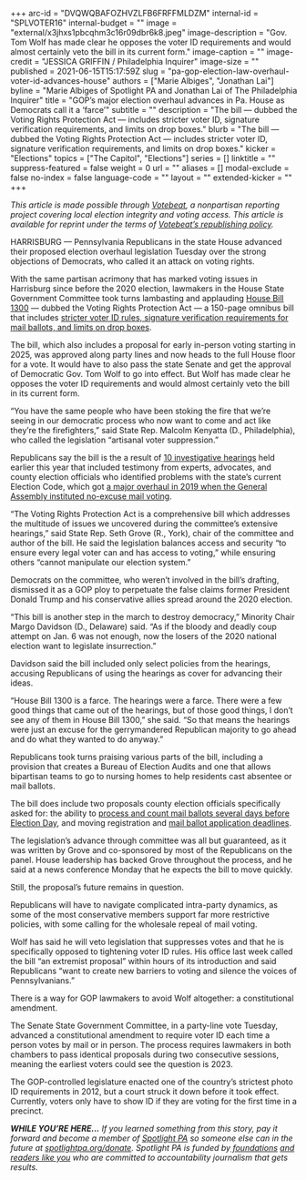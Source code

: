 +++
arc-id = "DVQWQBAFOZHVZLFB6FRFFMLDZM"
internal-id = "SPLVOTER16"
internal-budget = ""
image = "external/x3jhxs1pbcqhm3c16r09dbr6k8.jpeg"
image-description = "Gov. Tom Wolf has made clear he opposes the voter ID requirements and would almost certainly veto the bill in its current form."
image-caption = ""
image-credit = "JESSICA GRIFFIN / Philadelphia Inquirer"
image-size = ""
published = 2021-06-15T15:17:59Z
slug = "pa-gop-election-law-overhaul-voter-id-advances-house"
authors = ["Marie Albiges", "Jonathan Lai"]
byline = "Marie Albiges of Spotlight PA and Jonathan Lai of The Philadelphia Inquirer"
title = "GOP’s major election overhaul advances in Pa. House as Democrats call it a ‘farce’"
subtitle = ""
description = "The bill — dubbed the Voting Rights Protection Act — includes stricter voter ID, signature verification requirements, and limits on drop boxes."
blurb = "The bill — dubbed the Voting Rights Protection Act — includes stricter voter ID, signature verification requirements, and limits on drop boxes."
kicker = "Elections"
topics = ["The Capitol", "Elections"]
series = []
linktitle = ""
suppress-featured = false
weight = 0
url = ""
aliases = []
modal-exclude = false
no-index = false
language-code = ""
layout = ""
extended-kicker = ""
+++

<i>This article is made possible through </i><a href="http://votebeat.org/"><i>Votebeat</i></a><i>, a nonpartisan reporting project covering local election integrity and voting access. This article is available for reprint under the terms of </i><a href="https://www.votebeat.org/pages/republishing"><i>Votebeat’s republishing policy</i></a><i>.</i>

HARRISBURG — Pennsylvania Republicans in the state House advanced their proposed election overhaul legislation Tuesday over the strong objections of Democrats, who called it an attack on voting rights.

With the same partisan acrimony that has marked voting issues in Harrisburg since before the 2020 election, lawmakers in the House State Government Committee took turns lambasting and applauding <a href="https://www.legis.state.pa.us/CFDOCS/Legis/PN/Public/btCheck.cfm?txtType=PDF&sessYr=2021&sessInd=0&billBody=H&billTyp=B&billNbr=1300&pn=1760">House Bill 1300</a> —  dubbed the Voting Rights Protection Act — a 150-page omnibus bill that includes <a href="https://www.spotlightpa.org/news/2021/06/pa-election-law-voter-id-republican-proposal/" target="_blank">stricter voter ID rules, signature verification requirements for mail ballots, and limits on drop boxes</a>.

The bill, which also includes a proposal for early in-person voting starting in 2025, was approved along party lines and now heads to the full House floor for a vote. It would have to also pass the state Senate and get the approval of Democratic Gov. Tom Wolf to go into effect. But Wolf has made clear he opposes the voter ID requirements and would almost certainly veto the bill in its current form.

“You have the same people who have been stoking the fire that we’re seeing in our democratic process who now want to come and act like they’re the firefighters,” said State Rep. Malcolm Kenyatta (D., Philadelphia), who called the legislation “artisanal voter suppression.”

<script src="https://www.spotlightpa.org/embed.js" async></script><div data-spl-embed-version="1" data-spl-src="https://www.spotlightpa.org/embeds/newsletter/"></div>

Republicans say the bill is the a result of <a href="https://www.spotlightpa.org/news/2021/04/pa-election-2020-law-changes-trump-falsehoods-fraud/" target="_blank">10 investigative hearings</a> held earlier this year that included testimony from experts, advocates, and county election officials who identified problems with the state’s current Election Code, which got <a href="https://www.inquirer.com/politics/pennsylvania/pa-election-reform-deal-20191023.html" target="_blank">a major overhaul in 2019 when the General Assembly instituted no-excuse mail voting</a>.

“The Voting Rights Protection Act is a comprehensive bill which addresses the multitude of issues we uncovered during the committee’s extensive hearings,” said State Rep. Seth Grove (R., York), chair of the committee and author of the bill. He said the legislation balances access and security “to ensure every legal voter can and has access to voting,” while ensuring others “cannot manipulate our election system.”

Democrats on the committee, who weren’t involved in the bill’s drafting, dismissed it as a GOP ploy to perpetuate the false claims former President Donald Trump and his conservative allies spread around the 2020 election.

“This bill is another step in the march to destroy democracy,” Minority Chair Margo Davidson (D., Delaware) said. “As if the bloody and deadly coup attempt on Jan. 6 was not enough, now the losers of the 2020 national election want to legislate insurrection.”

Davidson said the bill included only select policies from the hearings, accusing Republicans of using the hearings as cover for advancing their ideas.

“House Bill 1300 is a farce. The hearings were a farce. There were a few good things that came out of the hearings, but of those good things, I don’t see any of them in House Bill 1300,” she said. “So that means the hearings were just an excuse for the gerrymandered Republican majority to go ahead and do what they wanted to do anyway.”

Republicans took turns praising various parts of the bill, including a provision that creates a Bureau of Election Audits and one that allows bipartisan teams to go to nursing homes to help residents cast absentee or mail ballots.

The bill does include two proposals county election officials specifically asked for: the ability to <a href="https://www.inquirer.com/politics/election/pennsylvania-mail-ballots-pre-canvassing-20201206.html" target="_blank">process and count mail ballots several days before Election Day</a>, and moving registration and <a href="https://www.inquirer.com/politics/election/pennsylvania-mail-ballot-deadlines-2021-20210318.html" target="_blank">mail ballot application deadlines</a>.

The legislation’s advance through committee was all but guaranteed, as it was written by Grove and co-sponsored by most of the Republicans on the panel. House leadership has backed Grove throughout the process, and he said at a news conference Monday that he expects the bill to move quickly.

Still, the proposal’s future remains in question.

Republicans will have to navigate complicated intra-party dynamics, as some of the most conservative members support far more restrictive policies, with some calling for the wholesale repeal of mail voting.

Wolf has said he will veto legislation that suppresses votes and that he is specifically opposed to tightening voter ID rules. His office last week called the bill “an extremist proposal” within hours of its introduction and said Republicans “want to create new barriers to voting and silence the voices of Pennsylvanians.”

<script src="https://www.spotlightpa.org/embed.js" async></script><div data-spl-embed-version="1" data-spl-src="https://www.spotlightpa.org/embeds/donate/?teaser_text=If%20you%20learned%20something%20from%20this%20report%2C%20pay%20it%20forward%20and%20become%20a%20member%20of%20Spotlight%20PA%20so%20someone%20else%20can%20in%20the%20future."></div>


There is a way for GOP lawmakers to avoid Wolf altogether: a constitutional amendment.

The Senate State Government Committee, in a party-line vote Tuesday, advanced a constitutional amendment to require voter ID each time a person votes by mail or in person. The process requires lawmakers in both chambers to pass identical proposals during two consecutive sessions, meaning the earliest voters could see the question is 2023.

The GOP-controlled legislature enacted one of the country’s strictest photo ID requirements in 2012, but a court struck it down before it took effect. Currently, voters only have to show ID if they are voting for the first time in a precinct.

<i><b>WHILE YOU’RE HERE...</b></i><i> If you learned something from this story, pay it forward and become a member of </i><a href="https://www.spotlightpa.org/"><i>Spotlight PA</i></a><i> so someone else can in the future at </i><a href="http://spotlightpa.org/donate"><i>spotlightpa.org/donate</i></a><i>. Spotlight PA is funded by</i><a href="https://www.spotlightpa.org/support"><i> foundations</i></a><i> </i><a href="https://www.spotlightpa.org/support"><i>and readers like you</i></a><i> who are committed to accountability journalism that gets results.</i>
